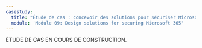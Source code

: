 ```yaml
---
casestudy:
  title: "Étude de cas : concevoir des solutions pour sécuriser Microsoft\_365"
  module: 'Module 09: Design solutions for securing Microsoft 365'
---
```


ÉTUDE DE CAS EN COURS DE CONSTRUCTION.